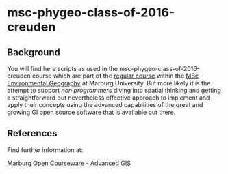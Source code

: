 # msc-phygeo-class-of-2016-creuden

## Background
You will find here scripts as used in the msc-phygeo-class-of-2016-creuden course which are part of the [regular course](http://moc.environmentalinformatics-marburg.de/doku.php?id=start) within the [MSc Environmental Geography](http://www.uni-marburg.de/fb19/studium/studiengaenge/msc-environmentalgeography/index_html) at Marburg University.
But more likely it is the attempt to support *non programmers* diving into spatial thinking and getting a straightforward but nevertheless effective approach to implement and apply their concepts using the advanced capabilities of the great and growing GI open source software that is available out there. 

## References
Find further information at:

[Marburg Open Courseware - Advanced GIS](http://moc.environmentalinformatics-marburg.de/doku.php)

